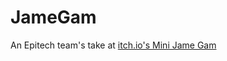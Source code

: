 # JameGam
An Epitech team's take at [itch.io's Mini Jame Gam](https://itch.io/jam/mini-jame-gam-39)
